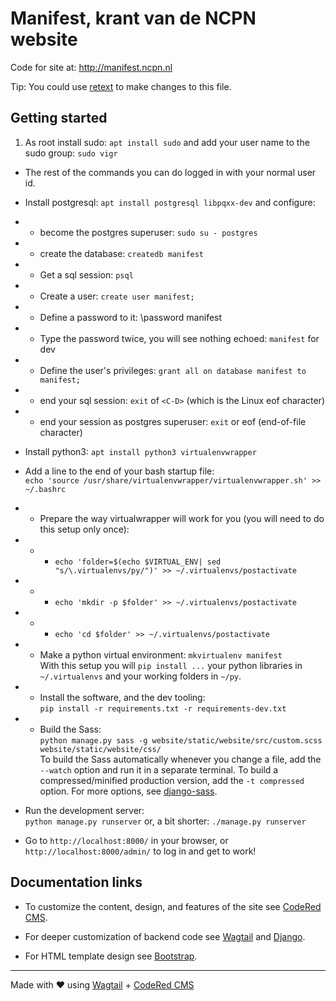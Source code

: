 # Manifest, krant van de NCPN website

Code for site at: http://manifest.ncpn.nl

Tip: You could use [retext](https://github.com/retext-project/retext) to make changes to this file.

## Getting started

1. As root install sudo: `apt install sudo` and add your user name to the sudo group: `sudo vigr`

- The rest of the commands you can do logged in with your normal user id.
- Install postgresql: `apt install postgresql libpqxx-dev` and configure:
- - become the postgres superuser: `sudo su - postgres`
- - create the database: `createdb manifest`
- - Get a sql session: `psql`
- - Create a user: `create user manifest;`
- - Define a password to it: \password manifest
- - Type the password twice, you will see nothing echoed: `manifest` for dev
- - Define the user's privileges: `grant all on database manifest to manifest;`
- - end your sql session: `exit` of `<C-D>` (which is the Linux eof character)
- - end your session as postgres superuser: `exit` or eof (end-of-file character)

- Install python3: `apt install python3 virtualenvwrapper`
- Add a line to the end of your bash startup file:<br>
`echo 'source /usr/share/virtualenvwrapper/virtualenvwrapper.sh' >> ~/.bashrc`
- - Prepare the way virtualwrapper will work for you (you will need to do this setup only once):
- - - `echo 'folder=$(echo $VIRTUAL_ENV| sed "s/\.virtualenvs/py/")' >> ~/.virtualenvs/postactivate`
- - - `echo 'mkdir -p $folder' >> ~/.virtualenvs/postactivate`
- - - `echo 'cd $folder' >> ~/.virtualenvs/postactivate`

- - Make a python virtual environment: `mkvirtualenv manifest`<br>
With this setup you will `pip install ...` your python libraries in `~/.virtualenvs` and your working folders in `~/py`.

- - Install the software, and the dev tooling:<br>
   `pip install -r requirements.txt -r requirements-dev.txt`

- - Build the Sass:<br>
   `python manage.py sass -g website/static/website/src/custom.scss website/static/website/css/`<br>
   To build the Sass automatically whenever you change a file, add the `--watch`
   option and run it in a separate terminal. To build a compressed/minified
   production version, add the `-t compressed` option. For more options, see
   [django-sass](https://github.com/coderedcorp/django-sass/).

- Run the development server:<br>
   `python manage.py runserver` or, a bit shorter: `./manage.py runserver`

- Go to `http://localhost:8000/` in your browser, or `http://localhost:8000/admin/` to log in and get to work!


## Documentation links

* To customize the content, design, and features of the site see
  [CodeRed CMS](https://docs.coderedcorp.com/cms/).

* For deeper customization of backend code see
  [Wagtail](http://docs.wagtail.io/) and
  [Django](https://docs.djangoproject.com/).

* For HTML template design see [Bootstrap](https://getbootstrap.com/).

---

Made with ♥ using [Wagtail](https://wagtail.io/) +
[CodeRed CMS](https://www.coderedcorp.com/cms/)
